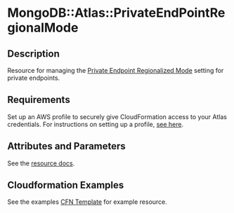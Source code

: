 # MongoDB::Atlas::PrivateEndPointRegionalMode

## Description
Resource for managing the [Private Endpoint Regionalized Mode](https://www.mongodb.com/docs/api/doc/atlas-admin-api-v2/group/endpoint-private-endpoint-services) setting for private endpoints.

## Requirements

Set up an AWS profile to securely give CloudFormation access to your Atlas credentials.
For instructions on setting up a profile, [see here](/README.md#mongodb-atlas-api-keys-credential-management).

## Attributes and Parameters

See the [resource docs](https://github.com/PeerIslands/mongodbatlas-cloudformation-resources/blob/feature-private-endpoint-regional-mode/cfn-resources/private-endpoint-regional-mode/docs/README.md).

## Cloudformation Examples

See the examples [CFN Template](test/private-endpoint-regional-mode.sample-cfn-request.json) for example resource.